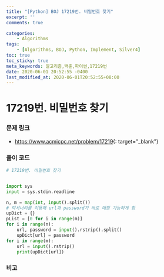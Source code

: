 ```yaml
---
title: "[Python] BOJ 17219번. 비밀번호 찾기"
excerpt: ''
comments: true

categories:
    - Algorithms
tags:
    - [Algorithms, BOJ, Python, Implement, Silver4]
toc: true
toc_sticky: true
meta_keywords: 알고리즘,백준,파이썬,17219번
date: 2020-06-01 20:52:55 -0400
last_modified_at: 2020-06-01T20:52:55+08:00
---
```


# 17219번. 비밀번호 찾기

### 문제 링크
- <https://www.acmicpc.net/problem/17219>{: target="\_blank"}

### 풀이 코드

```python
# 17219번. 비밀번호 찾기


import sys
input = sys.stdin.readline

n, m = map(int, input().split())
# 딕셔너리를 이용해 url과 password가 바로 매칭 가능하게 함
upDict = {}
pList = [0 for i in range(m)]
for i in range(n):
    url, password = input().rstrip().split()
    upDict[url] = password
for i in range(m):
    url = input().rstrip()
    print(upDict[url])
```

### 비고